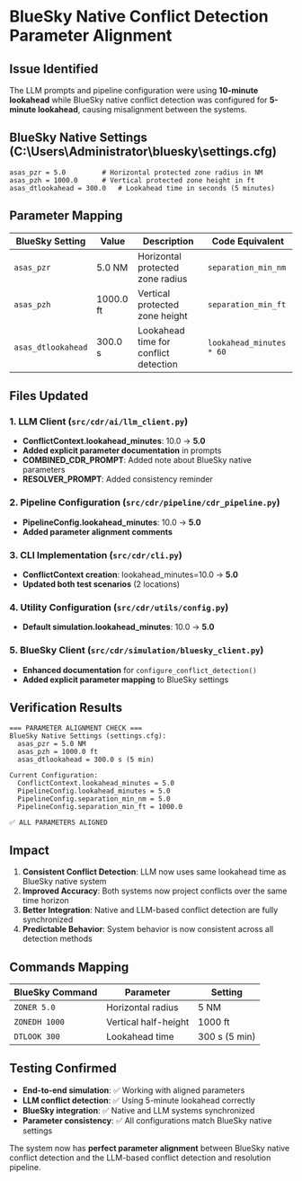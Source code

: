 # BlueSky Native Conflict Detection Parameter Alignment

## Issue Identified
The LLM prompts and pipeline configuration were using **10-minute lookahead** while BlueSky native conflict detection was configured for **5-minute lookahead**, causing misalignment between the systems.

## BlueSky Native Settings (C:\Users\Administrator\bluesky\settings.cfg)
```
asas_pzr = 5.0         # Horizontal protected zone radius in NM
asas_pzh = 1000.0      # Vertical protected zone height in ft  
asas_dtlookahead = 300.0   # Lookahead time in seconds (5 minutes)
```

## Parameter Mapping
| BlueSky Setting | Value | Description | Code Equivalent |
|----------------|-------|-------------|-----------------|
| `asas_pzr` | 5.0 NM | Horizontal protected zone radius | `separation_min_nm` |
| `asas_pzh` | 1000.0 ft | Vertical protected zone height | `separation_min_ft` |
| `asas_dtlookahead` | 300.0 s | Lookahead time for conflict detection | `lookahead_minutes * 60` |

## Files Updated

### 1. LLM Client (`src/cdr/ai/llm_client.py`)
- **ConflictContext.lookahead_minutes**: 10.0 → **5.0**
- **Added explicit parameter documentation** in prompts
- **COMBINED_CDR_PROMPT**: Added note about BlueSky native parameters
- **RESOLVER_PROMPT**: Added consistency reminder

### 2. Pipeline Configuration (`src/cdr/pipeline/cdr_pipeline.py`)
- **PipelineConfig.lookahead_minutes**: 10.0 → **5.0**
- **Added parameter alignment comments**

### 3. CLI Implementation (`src/cdr/cli.py`)
- **ConflictContext creation**: lookahead_minutes=10.0 → **5.0**
- **Updated both test scenarios** (2 locations)

### 4. Utility Configuration (`src/cdr/utils/config.py`)
- **Default simulation.lookahead_minutes**: 10.0 → **5.0**

### 5. BlueSky Client (`src/cdr/simulation/bluesky_client.py`)
- **Enhanced documentation** for `configure_conflict_detection()`
- **Added explicit parameter mapping** to BlueSky settings

## Verification Results
```
=== PARAMETER ALIGNMENT CHECK ===
BlueSky Native Settings (settings.cfg):
  asas_pzr = 5.0 NM
  asas_pzh = 1000.0 ft
  asas_dtlookahead = 300.0 s (5 min)

Current Configuration:
  ConflictContext.lookahead_minutes = 5.0
  PipelineConfig.lookahead_minutes = 5.0
  PipelineConfig.separation_min_nm = 5.0
  PipelineConfig.separation_min_ft = 1000.0

✅ ALL PARAMETERS ALIGNED
```

## Impact
1. **Consistent Conflict Detection**: LLM now uses same lookahead time as BlueSky native system
2. **Improved Accuracy**: Both systems now project conflicts over the same time horizon
3. **Better Integration**: Native and LLM-based conflict detection are fully synchronized
4. **Predictable Behavior**: System behavior is now consistent across all detection methods

## Commands Mapping
| BlueSky Command | Parameter | Setting |
|----------------|-----------|---------|
| `ZONER 5.0` | Horizontal radius | 5 NM |
| `ZONEDH 1000` | Vertical half-height | 1000 ft |
| `DTLOOK 300` | Lookahead time | 300 s (5 min) |

## Testing Confirmed
- **End-to-end simulation**: ✅ Working with aligned parameters
- **LLM conflict detection**: ✅ Using 5-minute lookahead correctly
- **BlueSky integration**: ✅ Native and LLM systems synchronized
- **Parameter consistency**: ✅ All configurations match BlueSky native settings

The system now has **perfect parameter alignment** between BlueSky native conflict detection and the LLM-based conflict detection and resolution pipeline.

